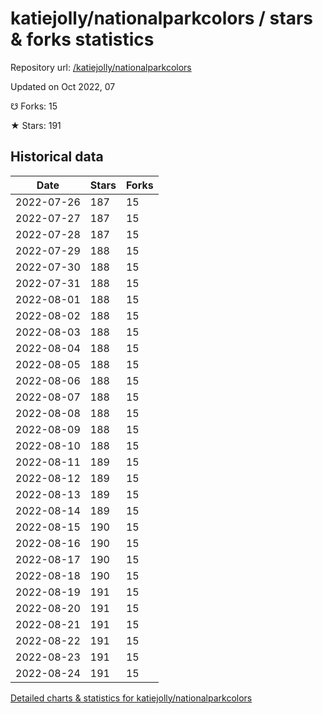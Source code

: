 # katiejolly/nationalparkcolors / stars & forks statistics

Repository url: [/katiejolly/nationalparkcolors](https://github.com/katiejolly/nationalparkcolors)

Updated on Oct 2022, 07

☋ Forks: 15

★ Stars: 191

## Historical data
| Date | Stars | Forks |
|------|-------|-------|
| 2022-07-26 | 187 | 15 | 
| 2022-07-27 | 187 | 15 | 
| 2022-07-28 | 187 | 15 | 
| 2022-07-29 | 188 | 15 | 
| 2022-07-30 | 188 | 15 | 
| 2022-07-31 | 188 | 15 | 
| 2022-08-01 | 188 | 15 | 
| 2022-08-02 | 188 | 15 | 
| 2022-08-03 | 188 | 15 | 
| 2022-08-04 | 188 | 15 | 
| 2022-08-05 | 188 | 15 | 
| 2022-08-06 | 188 | 15 | 
| 2022-08-07 | 188 | 15 | 
| 2022-08-08 | 188 | 15 | 
| 2022-08-09 | 188 | 15 | 
| 2022-08-10 | 188 | 15 | 
| 2022-08-11 | 189 | 15 | 
| 2022-08-12 | 189 | 15 | 
| 2022-08-13 | 189 | 15 | 
| 2022-08-14 | 189 | 15 | 
| 2022-08-15 | 190 | 15 | 
| 2022-08-16 | 190 | 15 | 
| 2022-08-17 | 190 | 15 | 
| 2022-08-18 | 190 | 15 | 
| 2022-08-19 | 191 | 15 | 
| 2022-08-20 | 191 | 15 | 
| 2022-08-21 | 191 | 15 | 
| 2022-08-22 | 191 | 15 | 
| 2022-08-23 | 191 | 15 | 
| 2022-08-24 | 191 | 15 | 


[Detailed charts & statistics for katiejolly/nationalparkcolors](https://reviewgithub.com/rep/katiejolly/nationalparkcolors)
